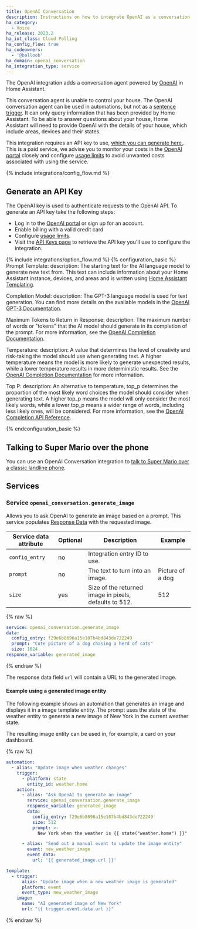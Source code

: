```yaml
---
title: OpenAI Conversation
description: Instructions on how to integrate OpenAI as a conversation agent
ha_category:
  - Voice
ha_release: 2023.2
ha_iot_class: Cloud Polling
ha_config_flow: true
ha_codeowners:
  - '@balloob'
ha_domain: openai_conversation
ha_integration_type: service
---
```


The OpenAI integration adds a conversation agent powered by [OpenAI](https://www.openai.com) in Home Assistant.

This conversation agent is unable to control your house. The OpenAI conversation agent can be used in automations, but not as a [sentence trigger](/docs/automation/trigger/#sentence-trigger). It can only query information that has been provided by Home Assistant. To be able to answer questions about your house, Home Assistant will need to provide OpenAI with the details of your house, which include areas, devices and their states. 

This integration requires an API key to use, [which you can generate here.](https://platform.openai.com/account/api-keys). This is a paid service, we advise you to monitor your costs in the [OpenAI portal](https://platform.openai.com/account) closely and configure [usage limits](https://platform.openai.com/account/billing/limits) to avoid unwanted costs associated with using the service.

{% include integrations/config_flow.md %}

## Generate an API Key

The OpenAI key is used to authenticate requests to the OpenAI API. To generate an API key take the following steps:

- Log in to the [OpenAI portal](https://platform.openai.com/account) or sign up for an account.
- Enable billing with a valid credit card
- Configure [usage limits](https://platform.openai.com/account/billing/limits).
- Visit the [API Keys page](https://platform.openai.com/account/api-keys) to retrieve the API key you'll use to configure the integration.

{% include integrations/option_flow.md %}
{% configuration_basic %}
Prompt Template:
  description: The starting text for the AI language model to generate new text from. This text can include information about your Home Assistant instance, devices, and areas and is written using [Home Assistant Templating](/docs/configuration/templating/).

Completion Model:
  description: The GPT-3 language model is used for text generation. You can find more details on the available models in the [OpenAI GPT-3 Documentation](https://platform.openai.com/docs/models/gpt-3).

Maximum Tokens to Return in Response:
  description: The maximum number of words or "tokens" that the AI model should generate in its completion of the prompt. For more information, see the [OpenAI Completion Documentation](https://platform.openai.com/docs/guides/completion/introduction).

Temperature:
  description: A value that determines the level of creativity and risk-taking the model should use when generating text. A higher temperature means the model is more likely to generate unexpected results, while a lower temperature results in more deterministic results. See the [OpenAI Completion Documentation](https://platform.openai.com/docs/guides/completion/introduction) for more information.

Top P:
  description: An alternative to temperature, top_p determines the proportion of the most likely word choices the model should consider when generating text. A higher top_p means the model will only consider the most likely words, while a lower top_p means a wider range of words, including less likely ones, will be considered. For more information, see the [OpenAI Completion API Reference](https://platform.openai.com/docs/api-reference/completions/create#completions/create-top_p).

{% endconfiguration_basic %}

## Talking to Super Mario over the phone

You can use an OpenAI Conversation integration to [talk to Super Mario over a classic landline phone](/voice_control/worlds-most-private-voice-assistant/).

## Services

### Service `openai_conversation.generate_image`

Allows you to ask OpenAI to generate an image based on a prompt. This service
populates [Response Data](/docs/scripts/service-calls#use-templates-to-handle-response-data)
with the requested image.

| Service data attribute | Optional | Description                                            | Example          |
| ---------------------- | -------- | ------------------------------------------------------ | ---------------- |
| `config_entry`         | no       | Integration entry ID to use.                           |                  |
| `prompt`               | no       | The text to turn into an image.                        | Picture of a dog |
| `size`                 | yes      | Size of the returned image in pixels, defaults to 512. | 512              |

{% raw %}
```yaml
service: openai_conversation.generate_image
data:
  config_entry: f29e6b8696a15e107b4bd843de722249
  prompt: "Cute picture of a dog chasing a herd of cats"
  size: 1024
response_variable: generated_image
```
{% endraw %}

The response data field `url` will contain a URL to the generated image.

#### Example using a generated image entity

The following example shows an automation that generates an image and displays
it in a image template entity. The prompt uses the state of the weather entity
to generate a new image of New York in the current weather state.

The resulting image entity can be used in, for example, a card on your dashboard.

{% raw %}
```yaml
automation:
  - alias: "Update image when weather changes"
    trigger:
      - platform: state
        entity_id: weather.home
    action:
      - alias: "Ask OpenAI to generate an image"
        service: openai_conversation.generate_image
        response_variable: generated_image
        data:
          config_entry: f29e6b8696a15e107b4bd843de722249
          size: 512
          prompt: >-
            New York when the weather is {{ state("weather.home") }}"

      - alias: "Send out a manual event to update the image entity"
        event: new_weather_image
        event_data:
          url: '{{ generated_image.url }}'

template:
  - trigger:
      alias: "Update image when a new weather image is generated"
      platform: event
      event_type: new_weather_image
    image:
      name: "AI generated image of New York"
      url: "{{ trigger.event.data.url }}"
```

{% endraw %}
